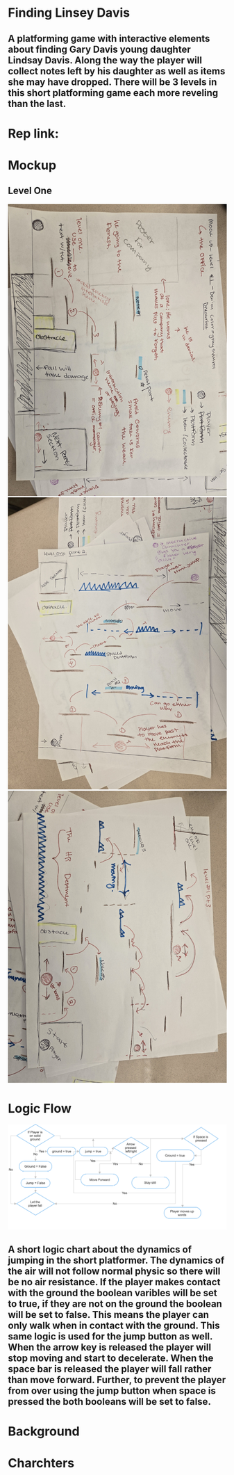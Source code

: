 # Finding Linsey Davis
## A platforming game with interactive elements about finding Gary Davis young daughter Lindsay Davis. Along the way the player will collect notes left by his daughter as well as items she may have dropped. There will be 3 levels in this short platforming game each more reveling than the last. 

# Rep link: 

# Mockup 
## Level One
![LevelOnePart1](https://github.com/MaggieColeDude/Platforming-game-/blob/main/Images/LevelOnePart1.jpg)
![LevelOnePart2](https://github.com/MaggieColeDude/Platforming-game-/blob/main/Images/LevelOnePart2.jpg)
![LevelOnePart1](https://github.com/MaggieColeDude/Platforming-game-/blob/main/Images/LevelOnePart3.jpg)

# Logic Flow 
![LogicFlow](https://github.com/MaggieColeDude/Platforming-game-/blob/main/Images/Logic%20flow%20Chart.png)
## A short logic chart about the dynamics of jumping in the short platformer. The dynamics of the air will not follow normal physic so there will be no air resistance. If the player makes contact with the ground the boolean varibles will be set to true, if they are not on the ground the boolean will be set to false. This means the player can only walk when in contact with the ground. This same logic is used for the jump button as well. When the arrow key is released the player will stop moving and start to decelerate. When the space bar is released the player will fall rather than move forward. Further, to prevent the player from over using the jump button when space is pressed the both booleans will be set to false. 

# Background 

# Charchters 
